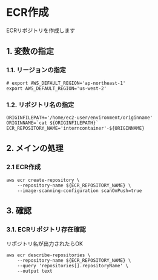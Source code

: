 <!-- omit in toc -->
# ECR作成

ECRリポジトリを作成します

## 1. 変数の指定

### 1.1. リージョンの指定

    # export AWS_DEFAULT_REGION='ap-northeast-1'
    export AWS_DEFAULT_REGION='us-west-2'

### 1.2. リポジトリ名の指定

    ORIGINFILEPATH='/home/ec2-user/environment/originname'
    ORIGINNAME=`cat ${ORIGINFILEPATH}`
    ECR_REPOSITORY_NAME='interncontainer'-${ORIGINNAME}

## 2. メインの処理

### 2.1 ECR作成

    aws ecr create-repository \
        --repository-name ${ECR_REPOSITORY_NAME} \
        --image-scanning-configuration scanOnPush=true

## 3. 確認

### 3.1. ECRリポジトリ存在確認

リポジトリ名が出力されたらOK

    aws ecr describe-repositories \
        --repository-name ${ECR_REPOSITORY_NAME} \
        --query 'repositories[].repositoryName' \
        --output text
